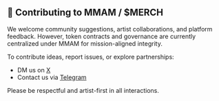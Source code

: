 ## 🤝 Contributing to MMAM / $MERCH

We welcome community suggestions, artist collaborations, and platform feedback. However, token contracts and governance are currently centralized under MMAM for mission-aligned integrity.

To contribute ideas, report issues, or explore partnerships:
- DM us on [X](https://twitter.com/MERCHonSolana)
- Contact us via [Telegram](https://t.me/MERCHonSOLANA)

Please be respectful and artist-first in all interactions.
